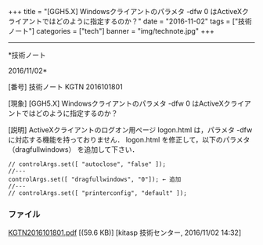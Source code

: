 ﻿+++
title = "[GGH5.X] Windowsクライアントのパラメタ -dfw 0 はActiveXクライアントではどのように指定するのか？"
date = "2016-11-02"
tags = ["技術ノート"]
categories = ["tech"]
banner = "img/technote.jpg"
+++

-----------------------------------------------------------------------------------------------------------------------------

*技術ノート

2016/11/02*


[番号]
技術ノート KGTN 2016101801

[現象]
[GGH5.X] Windowsクライアントのパラメタ -dfw 0
はActiveXクライアントではどのように指定するのか？

[説明]
ActiveXクライアントのログオン用ページ logon.html は，パラメタ -dfw
に対応する機能を持っておりません． logon.html を修正して，以下のパラメタ
（dragfullwindows） を追加して下さい．

    // controlArgs.set([ "autoclose", "false" ]);
    //---
    controlArgs.set([ "dragfullwindows", "0"]); ← 追加
    //---
    // controlArgs.set([ "printerconfig", "default" ]);


### ファイル

 
 


[KGTN2016101801.pdf](http://techreport.kitasp.net/attachments/download/3146/KGTN2016101801.pdf)
 [(59.6 KB)] [kitasp 技術センター, 2016/11/02
14:32]


 


 


